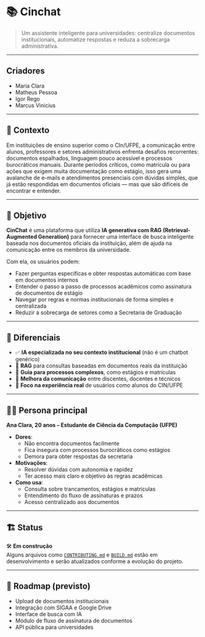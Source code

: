 # 📚 Cinchat

> Um assistente inteligente para universidades: centralize documentos institucionais, automatize respostas e reduza a sobrecarga administrativa.
---
## Criadores
- Maria Clara
- Matheus Pessoa
- Igor Rego
- Marcus Vinicius
---

## 🧠 Contexto

Em instituições de ensino superior como o CIn/UFPE, a comunicação entre alunos, professores e setores administrativos enfrenta desafios recorrentes: documentos espalhados, linguagem pouco acessível e processos burocráticos manuais. Durante períodos críticos, como matrícula ou para ações que exigem muita documentação como estágio, isso gera uma avalanche de e-mails e atendimentos presenciais com dúvidas simples, que já estão respondidas em documentos oficiais — mas que são difíceis de encontrar e entender.

---

## 🎯 Objetivo

**CinChat** é uma plataforma que utiliza **IA generativa com RAG (Retrieval-Augmented Generation)** para fornecer uma interface de busca inteligente baseada nos documentos oficiais da instituição, além de ajuda na comunicação entre os membros da universidade.  

Com ela, os usuários podem:

- Fazer perguntas específicas e obter respostas automáticas com base em documentos internos
- Entender o passo a passo de processos acadêmicos como assinatura de documentos de estágio
- Navegar por regras e normas institucionais de forma simples e centralizada
- Reduzir a sobrecarga de setores como a Secretaria de Graduação

---

## 🚀 Diferenciais

- ✅ **IA especializada no seu contexto institucional** (não é um chatbot genérico)
- 📑 **RAG** para consultas baseadas em documentos reais da instituição
- 📝 **Guia para processos complexos**, como estágios e matrículas
- 🧩 **Melhora da comunicação** entre discentes, docentes e técnicos
- 🧠 **Foco na experiência real** de usuários como alunos do CIN/UFPE

---

## 👩‍🎓 Persona principal

**Ana Clara, 20 anos – Estudante de Ciência da Computação (UFPE)**

- **Dores**:
  - Não encontra documentos facilmente
  - Fica insegura com processos burocráticos como estágios
  - Demora para obter respostas da secretaria
- **Motivações**:
  - Resolver dúvidas com autonomia e rapidez
  - Ter acesso mais claro e objetivo às regras acadêmicas
- **Como usa**:
  - Consulta sobre trancamentos, estágios e matrículas
  - Entendimento do fluxo de assinaturas e prazos
  - Acesso centralizado aos documentos

---

## 🏗️ Status

🛠️ **Em construção**  
Alguns arquivos como [`CONTRIBUTING.md`](./CONTRIBUTING.md) e [`BUILD.md`](./BUILD.md) estão em desenvolvimento e serão atualizados conforme a evolução do projeto.

---

## 📌 Roadmap (previsto)
 - Upload de documentos institucionais
 - Integração com SIGAA e Google Drive
 - Interface de busca com IA
 - Módulo de fluxo de assinatura de documentos
 - API pública para universidades
